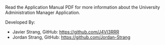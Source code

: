 Read the Application Manual PDF for more information about the University Administration Manager Application.

Developed By:
  - Javier Strang, GitHub: https://github.com/J4VI3RRR
  - Jordan Strang, GitHub: https://github.com/Jordan-Strang
